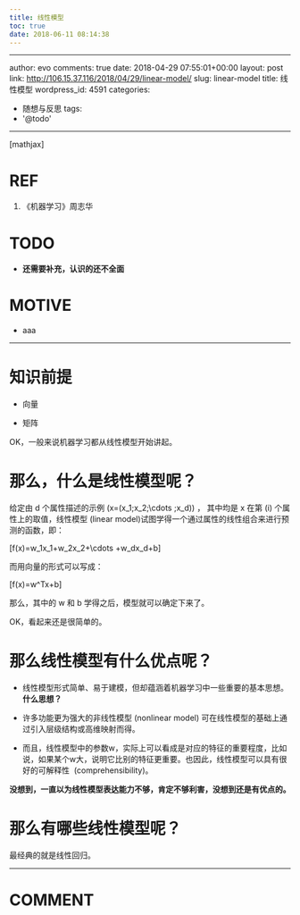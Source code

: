```yaml
---
title: 线性模型
toc: true
date: 2018-06-11 08:14:38
---
```

---
author: evo
comments: true
date: 2018-04-29 07:55:01+00:00
layout: post
link: http://106.15.37.116/2018/04/29/linear-model/
slug: linear-model
title: 线性模型
wordpress_id: 4591
categories:
- 随想与反思
tags:
- '@todo'
---

<!-- more -->

[mathjax]


# REF





 	
  1. 《机器学习》周志华




# TODO





 	
  * **还需要补充，认识的还不全面**




# MOTIVE





 	
  * aaa





* * *





# 知识前提





 	
  * 向量

 	
  * 矩阵




OK，一般来说机器学习都从线性模型开始讲起。


# 那么，什么是线性模型呢？


给定由 d 个属性描述的示例 \(x=(x_1;x_2;\cdots ;x_d)\) ， 其中均是 x 在第 \(i\) 个属性上的取值，线性模型 (linear model)试图学得一个通过属性的线性组合来进行预测的函数，即：

\[f(x)=w_1x_1+w_2x_2+\cdots +w_dx_d+b\]

而用向量的形式可以写成：

\[f(x)=w^Tx+b\]

那么，其中的 w 和 b 学得之后，模型就可以确定下来了。

OK，看起来还是很简单的。


# 那么线性模型有什么优点呢？





 	
  * 线性模型形式简单、易于建模，但却蕴涵着机器学习中一些重要的基本思想。**什么思想？**

 	
  * 许多功能更为强大的非线性模型 (nonlinear model) 可在线性模型的基础上通过引入层级结构或高维映射而得。

 	
  * 而且，线性模型中的参数w，实际上可以看成是对应的特征的重要程度，比如说，如果某个w大，说明它比别的特征更重要。也因此，线性模型可以具有很好的可解释性  (comprehensibility)。


**没想到，一直以为线性模型表达能力不够，肯定不够利害，没想到还是有优点的。**


# 那么有哪些线性模型呢？


最经典的就是线性回归。













* * *





# COMMENT



